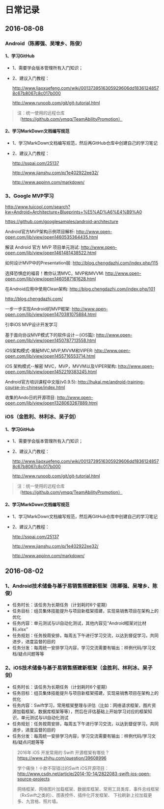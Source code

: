 # 日常记录




## 2016-08-08
### Android（陈卿强、吴增乡、陈俊）

#### 1、学习GitHub
* 1、需要学会版本管理所有入门知识；

* 2、建议入门教程：

    http://www.liaoxuefeng.com/wiki/0013739516305929606dd18361248578c67b8067c8c017b000
    
    http://www.runoob.com/git/git-tutorial.html

> 注：统一使用的远程仓库（https://github.com/ymqq/TeamAbilityPromotion）

#### 2、学习MarkDown文档编写规范
* 1、学习MarkDown文档编写规范，然后再GitHub仓库中创建自己的学习笔记

* 2、建议入门教程：

    http://sspai.com/25137

    http://www.jianshu.com/p/1e402922ee32/
    
    http://www.appinn.com/markdown/

### 3、Google MVP学习

http://www.tuicool.com/search?kw=Android+Architecture+Blueprints+%E5%AD%A6%E4%B9%A0

https://github.com/googlesamples/android-architecture


Android官方MVP架构示例项目解析: http://www.open-open.com/lib/view/open1460535364435.html

解读 Android 官方 MVP 项目单元测试: http://www.open-open.com/lib/view/open1461481438522.html

如何设计MVP中的Presentation层: http://blog.chengdazhi.com/index.php/115

选择恐惧症的福音！教你认清MVC，MVP和MVVM: http://www.open-open.com/lib/view/open1460587161628.html

在Android应用中使用Clean架构: http://blog.chengdazhi.com/index.php/101

http://blog.chengdazhi.com/

一步一步实现Android的MVP框架: http://www.open-open.com/lib/view/open1470381075884.html


引申iOS MVP设计开发学习

基于面向协议MVP模式下的软件设计－(iOS篇): http://www.open-open.com/lib/view/open1450787713558.html

iOS架构模式-揭秘MVC,MVP,MVVM和VIPER: http://www.open-open.com/lib/view/open1455716553714.html

iOS 架构模式--解密 MVC，MVP，MVVM以及VIPER架构: http://www.open-open.com/lib/view/open1452219383245.html



Android官方培训课程中文版(v0.9.5): http://hukai.me/android-training-course-in-chinese/index.html

收集的Ando日的开源项目: http://www.open-open.com/lib/view/open1328063267889.html




### iOS（金胜利、林利冰、吴子剑）

#### 1、学习GitHub
* 1、需要学会版本管理所有入门知识；

* 2、建议入门教程：

    http://www.liaoxuefeng.com/wiki/0013739516305929606dd18361248578c67b8067c8c017b000

    http://www.runoob.com/git/git-tutorial.html

> 注：统一使用的远程仓库（https://github.com/ymqq/TeamAbilityPromotion）

#### 2、学习MarkDown文档编写规范
* 1、学习MarkDown文档编写规范，然后再GitHub仓库中创建自己的学习笔记

* 2、建议入门教程：

    http://sspai.com/25137

    http://www.jianshu.com/p/1e402922ee32/

    http://www.appinn.com/markdown/




## 2016-08-02
### 1、Android技术储备与基于易销售搭建新框架（陈卿强、吴增乡、陈俊）

* 任务时长：该任务为长期任务（计划耗时6个星期）
* 任务目标：组员集体技能提升与项目新框架搭建，实现易销售项目在架构上的优化
* 任务内容：单元测试与UI自动化测试，其他内容见“Android框架对比材料.xlsx”
* 任务规划：任务按周安排，每周五下午进行学习交流，以达到督促学习，共同进步，进度监督的目的
* 任务分发：每周统一安排学习内容，学习交流需要有输出：样例代码/学习文档/疑点问题等等



### 2、iOS技术储备与基于易销售搭建新框架（金胜利、林利冰、吴子剑）

* 任务时长：该任务为长期任务（计划耗时6个星期）
* 任务目标：组员集体技能提升与项目新框架搭建，实现易销售项目在架构上的优化
* 任务内容：Swift学习，常用框架整理与评估（比如：网络请求框架，图片资源加载框架，数据库框架等等），然后在评估基础上开始学习对应的框架知识，单元测试与UI自动化测试
* 任务规划：任务按周安排，每周五下午进行学习交流，以达到督促学习，共同进步，进度监督的目的
* 任务分发：每周统一安排学习内容，学习交流需要有输出：样例代码/学习文档/疑点问题等等

> 2016年 iOS 开发常用的 Swift 开源框架有哪些？https://www.zhihu.com/question/39608996
>
> 学个痛快！十款不容错过的Swift iOS开源项目：http://www.csdn.net/article/2014-10-14/2822083-swift-ios-open-source-projects
>
> 网络框架、网络图片加载框架、数据库框架、常用工具类库、事件总线框架（RxSwift之类的）、图表控件、插件化开发框架、
下拉刷新上拉加载更多、九宫格、照片墙。

